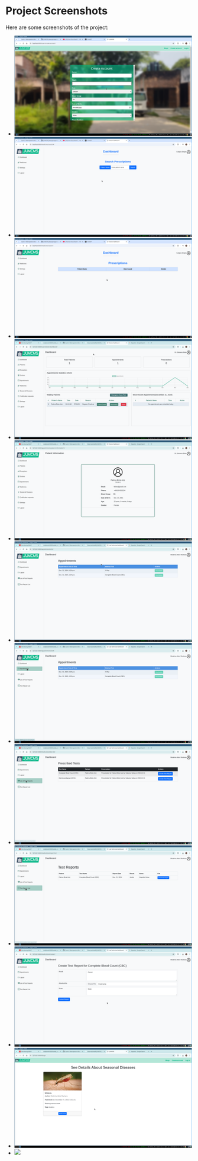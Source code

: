 # Project Screenshots
Here are some screenshots of the project:
- ![](screenshots/spr1output2.png)
- ![](screenshots/spr1output3.png)
- ![](screenshots/spr1output4.png)
- ![](screenshots/sprintoutput01.png)
- ![](screenshots/sprintoutput02.png)
- ![](screenshots/sprintoutput03.png)
- ![](screenshots/sprintoutput04.png)
- ![](screenshots/sprintoutput05.png)
- ![](screenshots/sprintoutput06.png)
- ![](screenshots/sprintoutput07.png)
- ![](screenshots/sprintoutput08.png)
- ![](screenshots/sprintoutput09.png)
